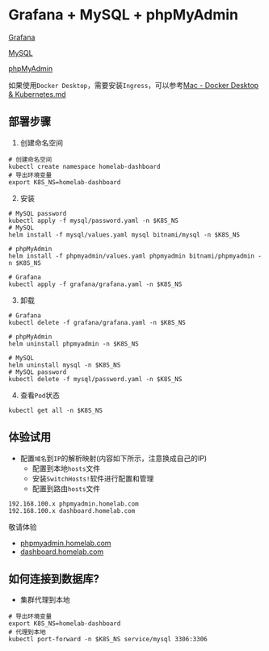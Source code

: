 # Grafana + MySQL + phpMyAdmin

[Grafana](https://grafana.com/docs/grafana/latest/)

[MySQL](https://artifacthub.io/packages/helm/bitnami/mysql)

[phpMyAdmin](https://artifacthub.io/packages/helm/bitnami/phpmyadmin)

如果使用`Docker Desktop`，需要安装`Ingress`，可以参考[Mac - Docker Desktop & Kubernetes.md](Mac+Docker-Desktop+Kubernetes.md)

## 部署步骤

1. 创建命名空间

```shell
# 创建命名空间
kubectl create namespace homelab-dashboard
# 导出环境变量
export K8S_NS=homelab-dashboard
```

2. 安装

```shell
# MySQL password
kubectl apply -f mysql/password.yaml -n $K8S_NS
# MySQL
helm install -f mysql/values.yaml mysql bitnami/mysql -n $K8S_NS

# phpMyAdmin
helm install -f phpmyadmin/values.yaml phpmyadmin bitnami/phpmyadmin -n $K8S_NS

# Grafana
kubectl apply -f grafana/grafana.yaml -n $K8S_NS
```

3. 卸载

```shell
# Grafana
kubectl delete -f grafana/grafana.yaml -n $K8S_NS

# phpMyAdmin
helm uninstall phpmyadmin -n $K8S_NS

# MySQL
helm uninstall mysql -n $K8S_NS
# MySQL password
kubectl delete -f mysql/password.yaml -n $K8S_NS
```

4. 查看`Pod`状态

```shell
kubectl get all -n $K8S_NS
```

## 体验试用

- 配置`域名`到`IP`的解析映射(内容如下所示，注意换成自己的IP)
  - 配置到本地`hosts`文件
  - 安装`SwitchHosts!`软件进行配置和管理
  - 配置到路由`hosts`文件

```text
192.168.100.x phpmyadmin.homelab.com
192.168.100.x dashboard.homelab.com
```

敬请体验

- [phpmyadmin.homelab.com](http://phpmyadmin.homelab.com/)
- [dashboard.homelab.com](http://dashboard.homelab.com/)

## 如何连接到数据库?

- 集群代理到本地

```shell
# 导出环境变量
export K8S_NS=homelab-dashboard
# 代理到本地
kubectl port-forward -n $K8S_NS service/mysql 3306:3306
```
